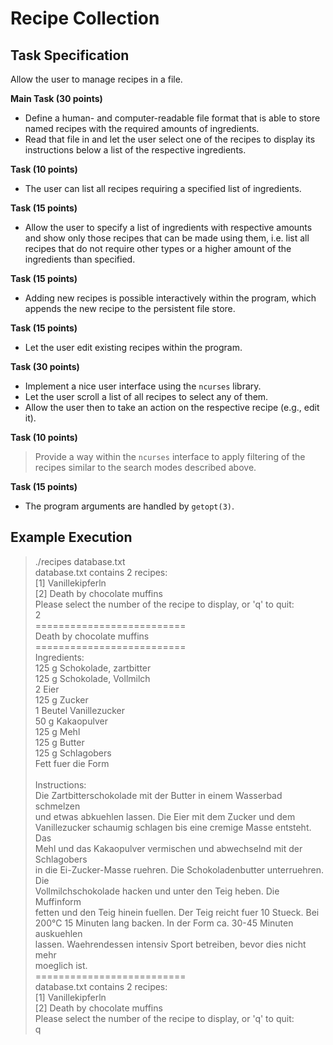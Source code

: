 # Recipe Collection

## Task Specification

Allow the user to manage recipes in a file.

**Main Task (30 points)**
+ Define a human- and computer-readable file format that is able to store named recipes with the required amounts of ingredients.
+ Read that file in and let the user select one of the recipes to display its instructions below a list of the respective ingredients.

**Task (10 points)**
+ The user can list all recipes requiring a specified list of ingredients.

**Task (15 points)**
+ Allow the user to specify a list of ingredients with respective amounts and show only those recipes that can be made using them,
      i.e. list all recipes that do not require other types or a higher amount of the ingredients than specified.

**Task (15 points)**
+ Adding new recipes is possible interactively within the program, which appends the new recipe to the persistent file store.

**Task (15 points)**
+ Let the user edit existing recipes within the program.

**Task (30 points)**
+ Implement a nice user interface using the `ncurses` library.
+ Let the user scroll a list of all recipes to select any of them.
+ Allow the user then to take an action on the respective recipe (e.g., edit it).

**Task (10 points)**
> Provide a way within the `ncurses` interface to apply filtering of the recipes similar to the search modes described above.

**Task (15 points)**
+ The program arguments are handled by `getopt(3)`.

## Example Execution

>./recipes database.txt<br>
database.txt contains 2 recipes:<br>
[1] Vanillekipferln<br>
[2] Death by chocolate muffins<br>
Please select the number of the recipe to display, or 'q' to quit:<br>
2<br>
==========================<br>
Death by chocolate muffins<br>
==========================<br>
Ingredients:<br>
125 g     Schokolade, zartbitter<br>
125 g     Schokolade, Vollmilch<br>
2         Eier<br>
125 g     Zucker<br>
1 Beutel  Vanillezucker<br>
50 g      Kakaopulver<br>
125 g     Mehl<br>
125 g     Butter<br>
125 g     Schlagobers<br>
Fett fuer die Form<br><br>
Instructions:<br>
Die Zartbitterschokolade mit der Butter in einem Wasserbad schmelzen<br>
und etwas abkuehlen lassen. Die Eier mit dem Zucker und dem<br>
Vanillezucker schaumig schlagen bis eine cremige Masse entsteht. Das<br>
Mehl und das Kakaopulver vermischen und abwechselnd mit der Schlagobers<br>
in die Ei-Zucker-Masse ruehren. Die Schokoladenbutter unterruehren. Die<br>
Vollmilchschokolade hacken und unter den Teig heben. Die Muffinform<br>
fetten und den Teig hinein fuellen. Der Teig reicht fuer 10 Stueck. Bei<br>
200°C 15 Minuten lang backen. In der Form ca. 30-45 Minuten auskuehlen<br>
lassen. Waehrendessen intensiv Sport betreiben, bevor dies nicht mehr<br>
moeglich ist.<br>
==========================<br>
database.txt contains 2 recipes:<br>
[1] Vanillekipferln<br>
[2] Death by chocolate muffins<br>
Please select the number of the recipe to display, or 'q' to quit:<br>
> q
